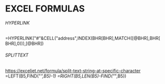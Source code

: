 # EXCEL FORMULAS


###### HYPERLINK
=HYPERLINK("#"&CELL("address",INDEX(BHR[BHR],MATCH([@BHR],BHR[BHR],0))),[@BHR])

###### SPLITTEXT
https://exceljet.net/formula/split-text-string-at-specific-character
=LEFT(B5,FIND("_",B5)-1)
=RIGHT(B5,LEN(B5)-FIND("_",B5))
